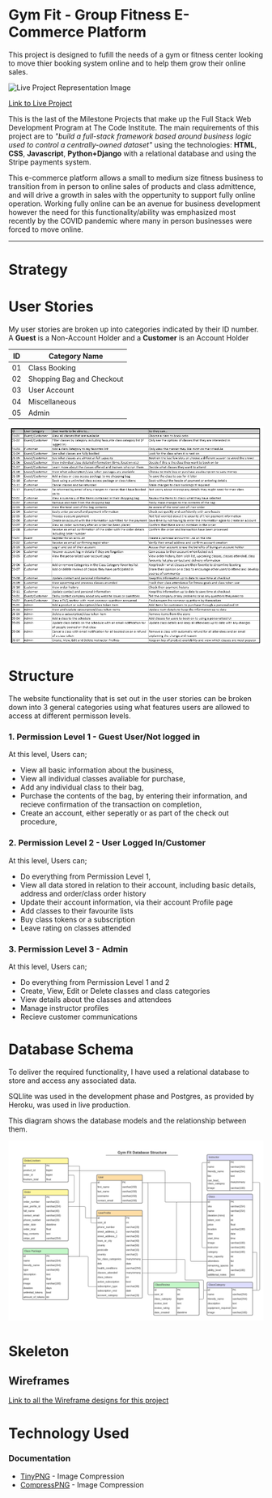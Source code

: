 # Gym Fit - Group Fitness E-Commerce Platform
This project is designed to fufill the needs of a gym or fitness center looking to move thier booking system online and to help them grow their online sales.

![Live Project Representation Image](#)

[Link to Live Project](#)

This is the last of the Milestone Projects that make up the Full Stack Web Development Program at The Code Institute. The main requirements of this project are to *"build a full-stack framework based around business logic used to control a centrally-owned dataset"* using the technologies: **HTML**, **CSS**, **Javascript**, **Python+Django** with a relational database and using the Stripe payments system.

This e-commerce platform allows a small to medium size fitness business to transition from in person to online sales of products and class admittence, and will drive a growth in sales with the oppertunity to support fully online operation. Working fully online can be an avenue for business development however the need for this functionality/ability was emphasized most recently by the COVID pandemic where many in person businesses were forced to move online.

---

# **Strategy**

# User Stories

My user stories are broken up into categories indicated by their ID number. A **Guest** is a Non-Account Holder and a **Customer** is an Account Holder

| ID | Category Name |
| --- | --- |
| 01 | Class Booking |
| 02 | Shopping Bag and Checkout |
| 03 | User Account |
| 04 | Miscellaneous |
| 05 | Admin |

![Spreadsheet of User Stories](readme/assets/gym-fit-user-stories.png)

# **Structure**

The website functionality that is set out in the user stories can be broken down into 3 general categories using what features users are allowed to access at different permisson levels.

### 1. Permission Level 1 - Guest User/Not logged in
At this level, Users can;
- View all basic information about the business,
- View all individual classes avaliable for purchase,
- Add any individual class to their bag,
- Purchase the contents of the bag, by entering their information, and recieve confirmation of the transaction on completion,
- Create an account, either seperatly or as part of the check out procedure,

### 2. Permission Level 2 - User Logged In/Customer
At this level, Users can;
- Do everything from Permission Level 1,
- View all data stored in relation to their account, including basic details, address and order/class order history
- Update their account information, via their account Profile page
- Add classes to their favourite lists
- Buy class tokens or a subscription
- Leave rating on classes attended

### 3. Permission Level 3 - Admin
At this level, Users can;
- Do everything from Permission Level 1 and 2
- Create, View, Edit or Delete classes and class categories
- View details about the classes and attendees
- Manage instructor profiles
- Recieve customer communications


# Database Schema

To deliver the required functionality, I have used a relational database to store and access any associated data. 

SQLlite was used in the development phase and Postgres, as provided by Heroku, was used in live production.

This diagram shows the database models and the relationship between them.

![Database Structure and Schema Diagram](readme/assets/gym-fit-db-schema.png)


# Skeleton

## Wireframes

[Link to all the Wireframe designs for this project](readme/assets/wireframes.md)


# Technology Used

### Documentation
- [TinyPNG](https://tinypng.com/) - Image Compression
- [CompressPNG](https://compresspng.com/) - Image Compression